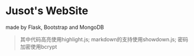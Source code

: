 # Jusot's WebSite

made by Flask, Bootstrap and MongoDB

> 其中代码高亮使用highlight.js; markdown的支持使用showdown.js; 密码加密使用bcrypt